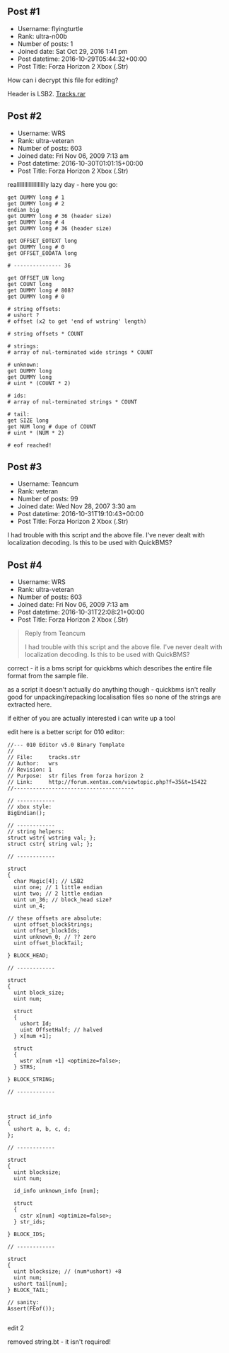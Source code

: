 ## Post #1
- Username: flyingturtle
- Rank: ultra-n00b
- Number of posts: 1
- Joined date: Sat Oct 29, 2016 1:41 pm
- Post datetime: 2016-10-29T05:44:32+00:00
- Post Title: Forza Horizon 2 Xbox (.Str)

How can i decrypt this file for editing?

Header is LSB2.
[Tracks.rar](https://xentaxbackup.github.io/file/11849_Tracks.rar)
## Post #2
- Username: WRS
- Rank: ultra-veteran
- Number of posts: 603
- Joined date: Fri Nov 06, 2009 7:13 am
- Post datetime: 2016-10-30T01:01:15+00:00
- Post Title: Forza Horizon 2 Xbox (.Str)

reallllllllllllllllllly lazy day - here you go:

```
get DUMMY long # 1
get DUMMY long # 2
endian big
get DUMMY long # 36 (header size)
get DUMMY long # 4
get DUMMY long # 36 (header size)

get OFFSET_EOTEXT long
get DUMMY long # 0
get OFFSET_EODATA long

# --------------- 36

get OFFSET_UN long
get COUNT long
get DUMMY long # 808?
get DUMMY long # 0

# string offsets:
# ushort ?
# offset (x2 to get 'end of wstring' length)

# string offsets * COUNT

# strings:
# array of nul-terminated wide strings * COUNT

# unknown:
get DUMMY long
get DUMMY long
# uint * (COUNT * 2)

# ids:
# array of nul-terminated strings * COUNT

# tail:
get SIZE long
get NUM long # dupe of COUNT
# uint * (NUM * 2)

# eof reached!

```
## Post #3
- Username: Teancum
- Rank: veteran
- Number of posts: 99
- Joined date: Wed Nov 28, 2007 3:30 am
- Post datetime: 2016-10-31T19:10:43+00:00
- Post Title: Forza Horizon 2 Xbox (.Str)

I had trouble with this script and the above file. I've never dealt with localization decoding. Is this to be used with QuickBMS?
## Post #4
- Username: WRS
- Rank: ultra-veteran
- Number of posts: 603
- Joined date: Fri Nov 06, 2009 7:13 am
- Post datetime: 2016-10-31T22:08:21+00:00
- Post Title: Forza Horizon 2 Xbox (.Str)

> Reply from Teancum
>
> I had trouble with this script and the above file. I've never dealt with localization decoding. Is this to be used with QuickBMS?

correct - it is a bms script for quickbms which describes the entire file format from the sample file.

as a script it doesn't actually do anything though - quickbms isn't really good for unpacking/repacking localisation files so none of the strings are extracted here.

if either of you are actually interested i can write up a tool

edit here is a better script for 010 editor:

```
//--- 010 Editor v5.0 Binary Template
//
// File:     tracks.str
// Author:   wrs
// Revision: 1
// Purpose:  str files from forza horizon 2
// Link:     http://forum.xentax.com/viewtopic.php?f=35&t=15422
//--------------------------------------

// ------------
// xbox style:
BigEndian();

// ------------
// string helpers:
struct wstr{ wstring val; };
struct cstr{ string val; };

// ------------

struct
{
  char Magic[4]; // LSB2
  uint one; // 1 little endian
  uint two; // 2 little endian
  uint un_36; // block_head size?
  uint un_4;

// these offsets are absolute:
  uint offset_blockStrings;
  uint offset_blockIds;
  uint unknown_0; // ?? zero
  uint offset_blockTail;

} BLOCK_HEAD;

// ------------

struct
{
  uint block_size;
  uint num;

  struct
  {
    ushort Id;
    uint OffsetHalf; // halved
  } x[num +1];

  struct
  {
    wstr x[num +1] <optimize=false>;
  } STRS;

} BLOCK_STRING;

// ------------



struct id_info
{
  ushort a, b, c, d;
};

// ------------

struct
{
  uint blocksize;
  uint num;

  id_info unknown_info [num];

  struct
  {
    cstr x[num] <optimize=false>;
  } str_ids;

} BLOCK_IDS;

// ------------

struct
{
  uint blocksize; // (num*ushort) +8
  uint num;
  ushort tail[num];
} BLOCK_TAIL;

// sanity:
Assert(FEof());


```


edit 2

removed string.bt - it isn't required!
